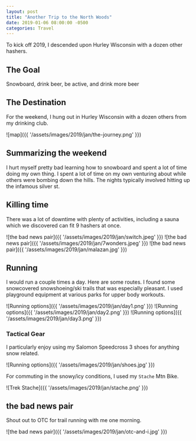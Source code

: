 ```yaml
---
layout: post
title: "Another Trip to the North Woods"
date: 2019-01-06 08:00:00 -0500
categories: Travel
---
```


To kick off 2019, I descended upon Hurley Wisconsin with a dozen other hashers.

## The Goal

Snowboard, drink beer, be active, and drink more beer

## The Destination

For the weekend, I hung out in Hurley Wisconsin with a dozen others from my drinking club. 

![map]({{ '/assets/images/2019/jan/the-journey.png' }})

## Summarizing the weekend

I hurt myself pretty bad learning how to snowboard and spent a lot of time doing my own thing. 
I spent a lot of time on my own venturing about while others were bombing down the hills. 
The nights typically involved hitting up the infamous silver st.

## Killing time

There was a lot of downtime with plenty of activities, including a sauna which we discovered can fit 9 hashers at once.

![the bad news pair]({{ '/assets/images/2019/jan/switch.jpeg' }})
![the bad news pair]({{ '/assets/images/2019/jan/7wonders.jpeg' }})
![the bad news pair]({{ '/assets/images/2019/jan/malazan.jpg' }})

## Running

I would run a couple times a day. Here are some routes. I found some snowcovered snowshoeing/ski trails that was especially pleasant.
I used playground equipment at various parks for upper body workouts.

![Running options]({{ '/assets/images/2019/jan/day1.png' }})
![Running options]({{ '/assets/images/2019/jan/day2.png' }})
![Running options]({{ '/assets/images/2019/jan/day3.png' }})

### Tactical Gear

I particularly enjoy using my Salomon Speedcross 3 shoes for anything snow related.

![Running options]({{ '/assets/images/2019/jan/shoes.jpg' }}) 

For commuting in the snowy/icy conditions, I used my `Stache` Mtn Bike.

![Trek Stache]({{ '/assets/images/2019/jan/stache.png' }}) 


## the bad news pair

Shout out to OTC for trail running with me one morning.

![the bad news pair]({{ '/assets/images/2019/jan/otc-and-i.jpg' }})
